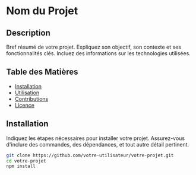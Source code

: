 # Nom du Projet

## Description

Bref résumé de votre projet. Expliquez son objectif, son contexte et ses fonctionnalités clés. Incluez des informations sur les technologies utilisées.

## Table des Matières

- [Installation](#installation)
- [Utilisation](#utilisation)
- [Contributions](#contributions)
- [Licence](#licence)

## Installation

Indiquez les étapes nécessaires pour installer votre projet. Assurez-vous d'inclure des commandes, des dépendances, et tout autre détail pertinent.

```bash
git clone https://github.com/votre-utilisateur/votre-projet.git
cd votre-projet
npm install